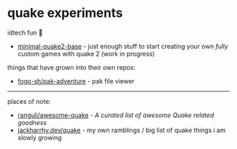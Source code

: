 # quake experiments

idtech fun 🧪

- [minimal-quake2-base](./minimal-quake2-base) - just enough stuff to start creating your own _fully_ custom games with quake 2 (work in progress)

things that have grown into their own repos:

- [fogo-sh/pak-adventure](https://github.com/fogo-sh/pak-adventure) - pak file viewer

---

places of note:

- [ranguli/awesome-quake](https://github.com/ranguli/awesome-quake) - _A curated list of awesome Quake related goodness_
- [jackharrhy.dev/quake](http://jackharrhy.dev/quake) - my own ramblings / big list of quake things i am slowly growing
